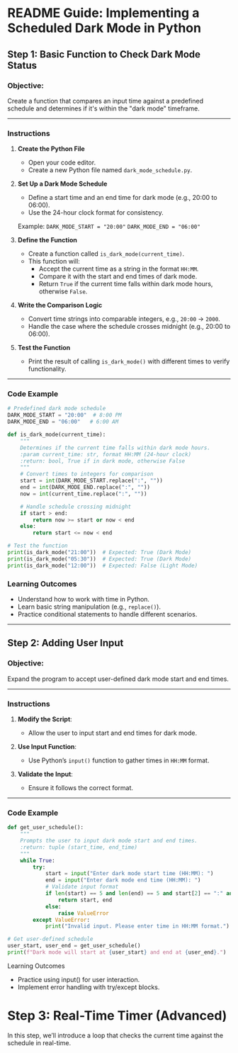 # README Guide: Implementing a Scheduled Dark Mode in Python

## **Step 1: Basic Function to Check Dark Mode Status**

### Objective:

Create a function that compares an input time against a predefined schedule and determines if it's within the "dark mode" timeframe.

---

### **Instructions**

1. **Create the Python File**

    - Open your code editor.
    - Create a new Python file named `dark_mode_schedule.py`.

2. **Set Up a Dark Mode Schedule**

    - Define a start time and an end time for dark mode (e.g., 20:00 to 06:00).
    - Use the 24-hour clock format for consistency.

    Example:
    `DARK_MODE_START = "20:00"`
    `DARK_MODE_END = "06:00"`

3. **Define the Function**

    - Create a function called `is_dark_mode(current_time)`.
    - This function will:
        - Accept the current time as a string in the format `HH:MM`.
        - Compare it with the start and end times of dark mode.
        - Return `True` if the current time falls within dark mode hours, otherwise `False`.

4. **Write the Comparison Logic**

    - Convert time strings into comparable integers, e.g., `20:00` → `2000`.
    - Handle the case where the schedule crosses midnight (e.g., 20:00 to 06:00).

5. **Test the Function**
    - Print the result of calling `is_dark_mode()` with different times to verify functionality.

---

### **Code Example**

```python
# Predefined dark mode schedule
DARK_MODE_START = "20:00"  # 8:00 PM
DARK_MODE_END = "06:00"   # 6:00 AM

def is_dark_mode(current_time):
    """
    Determines if the current time falls within dark mode hours.
    :param current_time: str, format HH:MM (24-hour clock)
    :return: bool, True if in dark mode, otherwise False
    """
    # Convert times to integers for comparison
    start = int(DARK_MODE_START.replace(":", ""))
    end = int(DARK_MODE_END.replace(":", ""))
    now = int(current_time.replace(":", ""))

    # Handle schedule crossing midnight
    if start > end:
        return now >= start or now < end
    else:
        return start <= now < end

# Test the function
print(is_dark_mode("21:00"))  # Expected: True (Dark Mode)
print(is_dark_mode("05:30"))  # Expected: True (Dark Mode)
print(is_dark_mode("12:00"))  # Expected: False (Light Mode)

```

### Learning Outcomes

-   Understand how to work with time in Python.
-   Learn basic string manipulation (e.g., `replace()`).
-   Practice conditional statements to handle different scenarios.

---

## **Step 2: Adding User Input**

### Objective:

Expand the program to accept user-defined dark mode start and end times.

---

### **Instructions**

1. **Modify the Script**:

    - Allow the user to input start and end times for dark mode.

2. **Use Input Function**:

    - Use Python’s `input()` function to gather times in `HH:MM` format.

3. **Validate the Input**:
    - Ensure it follows the correct format.

---

### **Code Example**

```python
def get_user_schedule():
    """
    Prompts the user to input dark mode start and end times.
    :return: tuple (start_time, end_time)
    """
    while True:
        try:
            start = input("Enter dark mode start time (HH:MM): ")
            end = input("Enter dark mode end time (HH:MM): ")
            # Validate input format
            if len(start) == 5 and len(end) == 5 and start[2] == ":" and end[2] == ":":
                return start, end
            else:
                raise ValueError
        except ValueError:
            print("Invalid input. Please enter time in HH:MM format.")

# Get user-defined schedule
user_start, user_end = get_user_schedule()
print(f"Dark mode will start at {user_start} and end at {user_end}.")
```

Learning Outcomes

-   Practice using input() for user interaction.
-   Implement error handling with try/except blocks.

# Step 3: Real-Time Timer (Advanced)

In this step, we’ll introduce a loop that checks the current time against the schedule in real-time.
